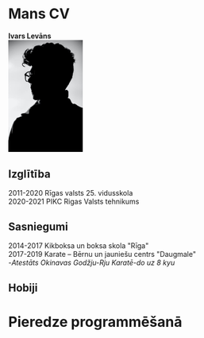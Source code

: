 # Mans CV
**Ivars Levāns**  
<img src="images/cv.jpeg" width=150>

## Izglītība
2011-2020 Rīgas valsts 25. vidusskola  
2020-2021 PIKC Rigas Valsts tehnikums  

## Sasniegumi
2014-2017 Kikboksa un boksa skola "Rīga"  
2017-2019 Karate – Bērnu un jauniešu centrs "Daugmale"  
-*Atestāts Okinavas Godžju-Rju Karatē-do uz 8 kyu*  

## Hobiji


# Pieredze programmēšanā
